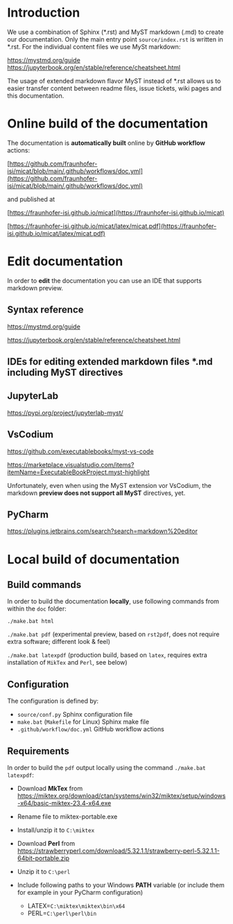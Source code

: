 <!--
© 2023 Fraunhofer-Gesellschaft e.V., München

SPDX-License-Identifier: AGPL-3.0-or-later
-->

# Introduction

We use a combination of Sphinx (*.rst)  and MyST markdown (.md) to create our documentation.
Only the main entry point `source/index.rst` is written in *.rst. 
For the individual content files we use MySt markdown: 

https://mystmd.org/guide
https://jupyterbook.org/en/stable/reference/cheatsheet.html
 

The usage of extended markdown flavor MyST instead of *.rst allows us to easier transfer 
content between readme files, issue tickets, wiki pages and this documentation. 

# Online build of the documentation 

The documentation is **automatically built** online by **GitHub workflow** actions:

[https://github.com/fraunhofer-isi/micat/blob/main/.github/workflows/doc.yml](https://github.com/fraunhofer-isi/micat/blob/main/.github/workflows/doc.yml)

and published at

[https://fraunhofer-isi.github.io/micat](https://fraunhofer-isi.github.io/micat)

[https://fraunhofer-isi.github.io/micat/latex/micat.pdf](https://fraunhofer-isi.github.io/micat/latex/micat.pdf)

# Edit documentation

In order to **edit** the documentation you can use an IDE that supports markdown preview.

## Syntax reference

https://mystmd.org/guide

https://jupyterbook.org/en/stable/reference/cheatsheet.html

## IDEs for editing extended markdown files *.md including MyST directives 

## JupyterLab

https://pypi.org/project/jupyterlab-myst/

## VsCodium

https://github.com/executablebooks/myst-vs-code

https://marketplace.visualstudio.com/items?itemName=ExecutableBookProject.myst-highlight

Unfortunately, even when using the MyST extension vor VsCodium, the markdown **preview does not support all MyST** directives, yet.

## PyCharm

https://plugins.jetbrains.com/search?search=markdown%20editor

# Local build of documentation

## Build commands

In order to build the documentation **locally**, use following commands from within the `doc` folder:

 `./make.bat html`
 
 `./make.bat pdf`        (experimental preview, based on `rst2pdf`, does not require extra software; different look & feel)
 
 `./make.bat latexpdf`   (production build, based on `latex`, requires extra installation of `MikTex` and `Perl`, see below)

## Configuration

The configuration is defined by:

* `source/conf.py` Sphinx configuration file
* `make.bat` (`Makefile` for Linux) Sphinx make file
* `.github/workflow/doc.yml` GitHub workflow actions

## Requirements

In order to build the `pdf` output locally using the command  `./make.bat latexpdf`:

* Download **MkTex** from https://miktex.org/download/ctan/systems/win32/miktex/setup/windows-x64/basic-miktex-23.4-x64.exe
* Rename file to miktex-portable.exe
* Install/unzip it to `C:\miktex`


* Download **Perl** from https://strawberryperl.com/download/5.32.1.1/strawberry-perl-5.32.1.1-64bit-portable.zip
* Unzip it to `C:\perl`

* Include following paths to your Windows **PATH** variable (or include them for example in your PyCharm configuration)

  * LATEX=`C:\miktex\miktex\bin\x64`
  * PERL=`C:\perl\perl\bin`
